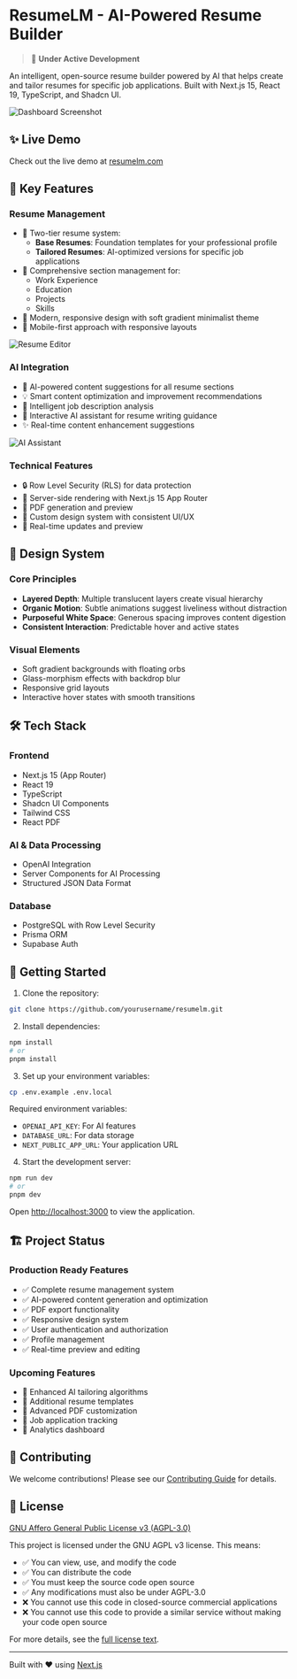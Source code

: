 # ResumeLM - AI-Powered Resume Builder

> 🚧 **Under Active Development** 

An intelligent, open-source resume builder powered by AI that helps create and tailor resumes for specific job applications. Built with Next.js 15, React 19, TypeScript, and Shadcn UI.

![Dashboard Screenshot](public/images/ss1.webp)

## ✨ Live Demo

Check out the live demo at [resumelm.com](https://resumelm.com)

## 🌟 Key Features

### Resume Management
- 📝 Two-tier resume system:
  - **Base Resumes**: Foundation templates for your professional profile
  - **Tailored Resumes**: AI-optimized versions for specific job applications
- 💼 Comprehensive section management for:
  - Work Experience
  - Education
  - Projects
  - Skills
- 🎨 Modern, responsive design with soft gradient minimalist theme
- 📱 Mobile-first approach with responsive layouts

![Resume Editor](public/images/ss2.webp)

### AI Integration
- 🤖 AI-powered content suggestions for all resume sections
- 💡 Smart content optimization and improvement recommendations
- 🎯 Intelligent job description analysis
- 💬 Interactive AI assistant for resume writing guidance
- ✨ Real-time content enhancement suggestions

![AI Assistant](public/images/ss4.webp)

### Technical Features
- 🔒 Row Level Security (RLS) for data protection
- 🚀 Server-side rendering with Next.js 15 App Router
- 📄 PDF generation and preview
- 🎨 Custom design system with consistent UI/UX
- 🔄 Real-time updates and preview

## 🎨 Design System

### Core Principles
- **Layered Depth**: Multiple translucent layers create visual hierarchy
- **Organic Motion**: Subtle animations suggest liveliness without distraction
- **Purposeful White Space**: Generous spacing improves content digestion
- **Consistent Interaction**: Predictable hover and active states

### Visual Elements
- Soft gradient backgrounds with floating orbs
- Glass-morphism effects with backdrop blur
- Responsive grid layouts
- Interactive hover states with smooth transitions

## 🛠️ Tech Stack

### Frontend
- Next.js 15 (App Router)
- React 19
- TypeScript
- Shadcn UI Components
- Tailwind CSS
- React PDF

### AI & Data Processing
- OpenAI Integration
- Server Components for AI Processing
- Structured JSON Data Format

### Database
- PostgreSQL with Row Level Security
- Prisma ORM
- Supabase Auth

## 🚀 Getting Started

1. Clone the repository:
```bash
git clone https://github.com/yourusername/resumelm.git
```

2. Install dependencies:
```bash
npm install
# or
pnpm install
```

3. Set up your environment variables:
```bash
cp .env.example .env.local
```

Required environment variables:
- `OPENAI_API_KEY`: For AI features
- `DATABASE_URL`: For data storage
- `NEXT_PUBLIC_APP_URL`: Your application URL

4. Start the development server:
```bash
npm run dev
# or
pnpm dev
```

Open [http://localhost:3000](http://localhost:3000) to view the application.

## 🏗️ Project Status

### Production Ready Features
- ✅ Complete resume management system
- ✅ AI-powered content generation and optimization
- ✅ PDF export functionality
- ✅ Responsive design system
- ✅ User authentication and authorization
- ✅ Profile management
- ✅ Real-time preview and editing

### Upcoming Features
- 🔄 Enhanced AI tailoring algorithms
- 🔄 Additional resume templates
- 🔄 Advanced PDF customization
- 🔄 Job application tracking
- 🔄 Analytics dashboard

## 📝 Contributing

We welcome contributions! Please see our [Contributing Guide](CONTRIBUTING.md) for details.

## 📄 License

[GNU Affero General Public License v3 (AGPL-3.0)](LICENSE)

This project is licensed under the GNU AGPL v3 license. This means:
- ✅ You can view, use, and modify the code
- ✅ You can distribute the code
- ✅ You must keep the source code open source
- ✅ Any modifications must also be under AGPL-3.0
- ❌ You cannot use this code in closed-source commercial applications
- ❌ You cannot use this code to provide a similar service without making your code open source

For more details, see the [full license text](LICENSE).

---

Built with ❤️ using [Next.js](https://nextjs.org/)

